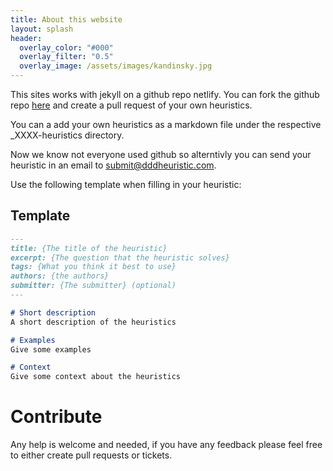 ```yaml
---
title: About this website
layout: splash
header:
  overlay_color: "#000"
  overlay_filter: "0.5"
  overlay_image: /assets/images/kandinsky.jpg
---
```


This sites works with jekyll on a github repo netlify. You can fork the github repo [here](https://github.com/Baasie/domain-driven-design-heuristics) and create a pull request of your own heuristics.

You can a add your own heuristics as a markdown file under the respective _XXXX-heuristics directory. 

Now we know not everyone used github so alterntivly you can send your heuristic in an email to submit@dddheuristic.com.

Use the following template when filling in your heuristic:

## Template

``` markdown
---
title: {The title of the heuristic}
excerpt: {The question that the heuristic solves}
tags: {What you think it best to use}
authors: {the authors}
submitter: {The submitter} (optional)
---

# Short description
A short description of the heuristics

# Examples
Give some examples

# Context
Give some context about the heuristics

```

# Contribute

Any help is welcome and needed, if you have any feedback please feel free to either create pull requests or tickets.